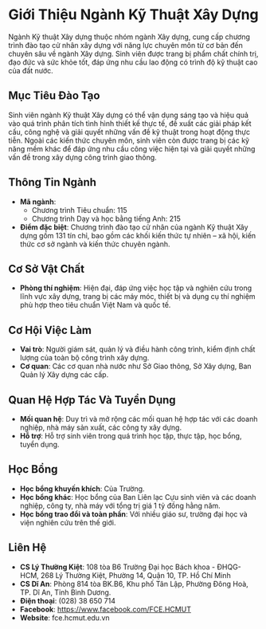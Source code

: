 # Giới Thiệu Ngành Kỹ Thuật Xây Dựng
Ngành Kỹ thuật Xây dựng thuộc nhóm ngành Xây dựng, cung cấp chương trình đào tạo cử nhân xây dựng với năng lực chuyên môn từ cơ bản đến chuyên sâu về ngành Xây dựng. Sinh viên được trang bị phẩm chất chính trị, đạo đức và sức khỏe tốt, đáp ứng nhu cầu lao động có trình độ kỹ thuật cao của đất nước.

## Mục Tiêu Đào Tạo
Sinh viên ngành Kỹ thuật Xây dựng có thể vận dụng sáng tạo và hiệu quả vào quá trình phân tích tình hình thiết kế thực tế, đề xuất các giải pháp kết cấu, công nghệ và giải quyết những vấn đề kỹ thuật trong hoạt động thực tiễn. Ngoài các kiến thức chuyên môn, sinh viên còn được trang bị các kỹ năng mềm khác để đáp ứng nhu cầu công việc hiện tại và giải quyết những vấn đề trong xây dựng công trình giao thông.

## Thông Tin Ngành
- **Mã ngành**: 
  - Chương trình Tiêu chuẩn: 115
  - Chương trình Dạy và học bằng tiếng Anh: 215
- **Điểm đặc biệt**: Chương trình đào tạo cử nhân của ngành Kỹ thuật Xây dựng gồm 131 tín chỉ, bao gồm các khối kiến thức tự nhiên – xã hội, kiến thức cơ sở ngành và kiến thức chuyên ngành.

## Cơ Sở Vật Chất
- **Phòng thí nghiệm**: Hiện đại, đáp ứng việc học tập và nghiên cứu trong lĩnh vực xây dựng, trang bị các máy móc, thiết bị và dụng cụ thí nghiệm phù hợp theo tiêu chuẩn Việt Nam và quốc tế.

## Cơ Hội Việc Làm
- **Vai trò**: Người giám sát, quản lý và điều hành công trình, kiểm định chất lượng của toàn bộ công trình xây dựng.
- **Cơ quan**: Các cơ quan nhà nước như Sở Giao thông, Sở Xây dựng, Ban Quản lý Xây dựng các cấp.

## Quan Hệ Hợp Tác Và Tuyển Dụng
- **Mối quan hệ**: Duy trì và mở rộng các mối quan hệ hợp tác với các doanh nghiệp, nhà máy sản xuất, các công ty xây dựng.
- **Hỗ trợ**: Hỗ trợ sinh viên trong quá trình học tập, thực tập, học bổng, tuyển dụng.

## Học Bổng
- **Học bổng khuyến khích**: Của Trường.
- **Học bổng khác**: Học bổng của Ban Liên lạc Cựu sinh viên và các doanh nghiệp, công ty, nhà máy với tổng trị giá 1 tỷ đồng hằng năm.
- **Học bổng trao đổi và toàn phần**: Với nhiều giáo sư, trường đại học và viện nghiên cứu trên thế giới.

## Liên Hệ
- **CS Lý Thường Kiệt**: 108 tòa B6 Trường Đại học Bách khoa - ĐHQG-HCM, 268 Lý Thường Kiệt, Phường 14, Quận 10, TP. Hồ Chí Minh
- **CS Dĩ An**: Phòng 814 tòa BK.B6, Khu phố Tân Lập, Phường Đông Hoà, TP. Dĩ An, Tỉnh Bình Dương.
- **Điện thoại**: (028) 38 650 714
- **Facebook**: https://www.facebook.com/FCE.HCMUT
- **Website**: fce.hcmut.edu.vn
